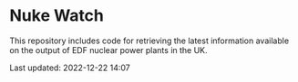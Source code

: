 # Nuke Watch

This repository includes code for retrieving the latest information available on the output of EDF nuclear power plants in the UK.

Last updated: 2022-12-22 14:07